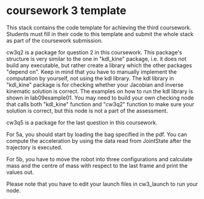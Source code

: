 # coursework 3 template
This stack contains the code template for achieving the third coursework. Students must fill in their code to this template and submit the whole stack as part of the coursework submission.

cw3q2 is a package for question 2 in this coursework. This package's structure is very similar to the one in "kdl_kine" package, i.e. it does not build any executable, but rather create a library which the other packages "depend on". Keep in mind that you have to manually implement the computation by yourself, not using the kdl library. The kdl library in "kdl_kine" package is for checking whether your Jacobian and inverse kinematic solution is correct. The examples on how to run the kdl library is shown in lab09example01. You may need to build your own checking node that calls both "kdl_kine" function and "cw3q2" function to make sure your solution is correct, but this node is not a part of the assessment. 

cw3q5 is a package for the last question in this coursework. 

For 5a, you should start by loading the bag specified in the pdf. You can compute the acceleration by using the data read from JointState after the trajectory is executed.

For 5b, you have to move the robot into three configurations and calculate mass and the centre of mass with respect to the last frame and print the values out.

Please note that you have to edit your launch files in cw3_launch to run your node. 
